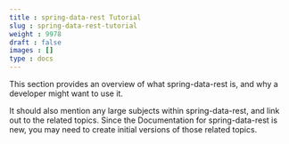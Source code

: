 ```yaml
---
title : spring-data-rest Tutorial
slug : spring-data-rest-tutorial
weight : 9978
draft : false
images : []
type : docs
---
```


This section provides an overview of what spring-data-rest is, and why a developer might want to use it.

It should also mention any large subjects within spring-data-rest, and link out to the related topics.  Since the Documentation for spring-data-rest is new, you may need to create initial versions of those related topics.

